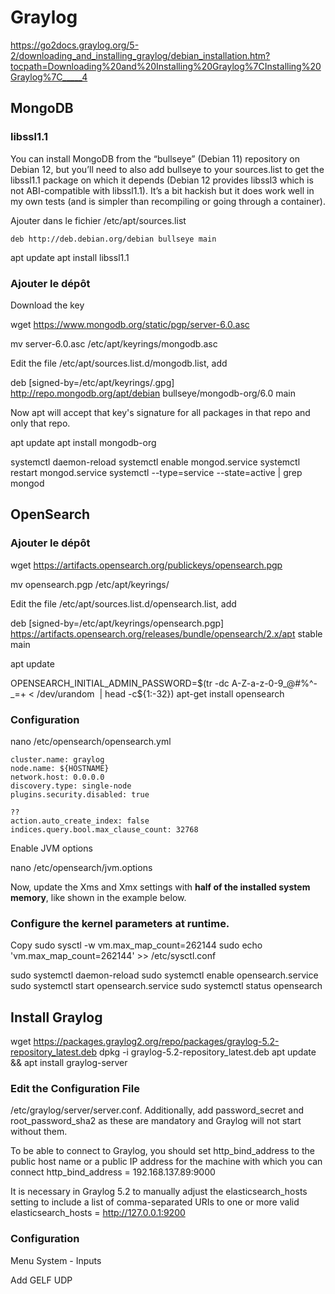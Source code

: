 # Graylog

https://go2docs.graylog.org/5-2/downloading_and_installing_graylog/debian_installation.htm?tocpath=Downloading%20and%20Installing%20Graylog%7CInstalling%20Graylog%7C_____4

## MongoDB

### libssl1.1

You can install MongoDB from the “bullseye” (Debian 11) repository on Debian 12, but you’ll need to also add bullseye to your sources.list to get the libssl1.1 package on which it depends (Debian 12 provides libssl3 which is not ABI-compatible with libssl1.1).
It’s a bit hackish but it does work well in my own tests (and is simpler than recompiling or going through a container).

Ajouter dans le fichier /etc/apt/sources.list

```
deb http://deb.debian.org/debian bullseye main
```

apt update
apt install libssl1.1

### Ajouter le dépôt

Download the key

wget https://www.mongodb.org/static/pgp/server-6.0.asc

mv server-6.0.asc /etc/apt/keyrings/mongodb.asc

Edit the file /etc/apt/sources.list.d/mongodb.list, add

deb [signed-by=/etc/apt/keyrings/<your-keyfile-name>.gpg] http://repo.mongodb.org/apt/debian bullseye/mongodb-org/6.0 main

Now apt will accept that key's signature for all packages in that repo and only that repo.

apt update
apt install mongodb-org

systemctl daemon-reload
systemctl enable mongod.service
systemctl restart mongod.service
systemctl --type=service --state=active | grep mongod

## OpenSearch

### Ajouter le dépôt

wget https://artifacts.opensearch.org/publickeys/opensearch.pgp

mv opensearch.pgp /etc/apt/keyrings/

Edit the file /etc/apt/sources.list.d/opensearch.list, add

deb [signed-by=/etc/apt/keyrings/opensearch.pgp] https://artifacts.opensearch.org/releases/bundle/opensearch/2.x/apt stable main

apt update

OPENSEARCH_INITIAL_ADMIN_PASSWORD=$(tr -dc A-Z-a-z-0-9_@#%^-_=+ < /dev/urandom  | head -c${1:-32}) apt-get install opensearch

### Configuration

nano /etc/opensearch/opensearch.yml

```
cluster.name: graylog
node.name: ${HOSTNAME}
network.host: 0.0.0.0
discovery.type: single-node
plugins.security.disabled: true

??
action.auto_create_index: false
indices.query.bool.max_clause_count: 32768
```

Enable JVM options

nano /etc/opensearch/jvm.options

Now, update the Xms and Xmx settings with **half of the installed system memory**, like shown in the example below.

### Configure the kernel parameters at runtime.

Copy
sudo sysctl -w vm.max_map_count=262144
sudo echo 'vm.max_map_count=262144' >> /etc/sysctl.conf

sudo systemctl daemon-reload
sudo systemctl enable opensearch.service
sudo systemctl start opensearch.service
sudo systemctl status opensearch

## Install Graylog

wget https://packages.graylog2.org/repo/packages/graylog-5.2-repository_latest.deb
dpkg -i graylog-5.2-repository_latest.deb
apt update && apt install graylog-server

### Edit the Configuration File

/etc/graylog/server/server.conf. Additionally, add password_secret and root_password_sha2 as these are mandatory and Graylog will not start without them.

To be able to connect to Graylog, you should set http_bind_address to the public host name or a public IP address for the machine with which you can connect
http_bind_address = 192.168.137.89:9000

It is necessary in Graylog 5.2 to manually adjust the elasticsearch_hosts setting to include a list of comma-separated URIs to one or more valid
elasticsearch_hosts = http://127.0.0.1:9200

### Configuration
Menu System - Inputs

Add GELF UDP
